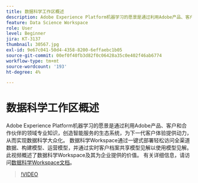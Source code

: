 ```yaml
---
title: 数据科学工作区概述
description: Adobe Experience Platform机器学习的愿景是通过利用Adobe产品、客户和合作伙伴的领域专业知识，创造智能服务的生态系统，为下一代客户体验提供动力，从而实现数据科学大众化。 数据科学Workspace通过一键式部署轻松访问全渠道数据、构建模型、运营模型，并通过实时客户档案共享模型见解以使用模型见解。 此视频概述了数据科学Workspace及其为企业提供的价值。
feature: Data Science Workspace
role: User
level: Beginner
jira: KT-3137
thumbnail: 30567.jpg
exl-id: 9e67c041-50d4-4358-8200-6effaebc1b05
source-git-commit: 00ef0f40fb3d82f0c06428a35c0e402f46ab6774
workflow-type: tm+mt
source-wordcount: '193'
ht-degree: 4%

---
```


# 数据科学工作区概述

Adobe Experience Platform机器学习的愿景是通过利用Adobe产品、客户和合作伙伴的领域专业知识，创造智能服务的生态系统，为下一代客户体验提供动力，从而实现数据科学大众化。 数据科学Workspace通过一键式部署轻松访问全渠道数据、构建模型、运营模型，并通过实时客户档案共享模型见解以使用模型见解。 此视频概述了数据科学Workspace及其为企业提供的价值。 有关详细信息，请访问[数据科学Workspace文档](https://experienceleague.adobe.com/docs/experience-platform/data-science-workspace/home.html)。

>[!VIDEO](https://video.tv.adobe.com/v/30567?learn=on)
